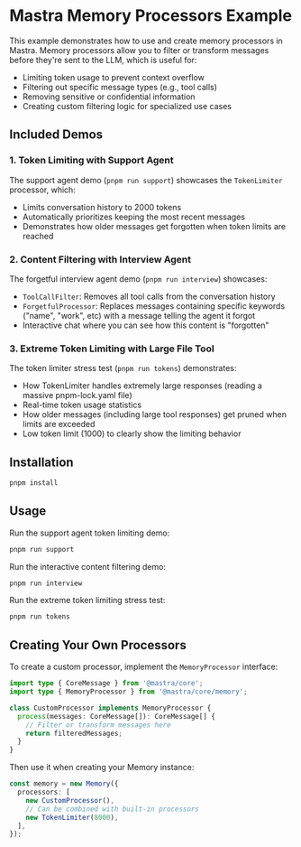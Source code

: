 # Mastra Memory Processors Example

This example demonstrates how to use and create memory processors in Mastra. Memory processors allow you to filter or transform messages before they're sent to the LLM, which is useful for:

- Limiting token usage to prevent context overflow
- Filtering out specific message types (e.g., tool calls)
- Removing sensitive or confidential information
- Creating custom filtering logic for specialized use cases

## Included Demos

### 1. Token Limiting with Support Agent

The support agent demo (`pnpm run support`) showcases the `TokenLimiter` processor, which:

- Limits conversation history to 2000 tokens
- Automatically prioritizes keeping the most recent messages
- Demonstrates how older messages get forgotten when token limits are reached

### 2. Content Filtering with Interview Agent

The forgetful interview agent demo (`pnpm run interview`) showcases:

- `ToolCallFilter`: Removes all tool calls from the conversation history
- `ForgetfulProcessor`: Replaces messages containing specific keywords ("name", "work", etc) with a message telling the agent it forgot
- Interactive chat where you can see how this content is "forgotten"

### 3. Extreme Token Limiting with Large File Tool

The token limiter stress test (`pnpm run tokens`) demonstrates:

- How TokenLimiter handles extremely large responses (reading a massive pnpm-lock.yaml file)
- Real-time token usage statistics
- How older messages (including large tool responses) get pruned when limits are exceeded
- Low token limit (1000) to clearly show the limiting behavior

## Installation

```bash
pnpm install
```

## Usage

Run the support agent token limiting demo:

```bash
pnpm run support
```

Run the interactive content filtering demo:

```bash
pnpm run interview
```

Run the extreme token limiting stress test:

```bash
pnpm run tokens
```

## Creating Your Own Processors

To create a custom processor, implement the `MemoryProcessor` interface:

```typescript
import type { CoreMessage } from '@mastra/core';
import type { MemoryProcessor } from '@mastra/core/memory';

class CustomProcessor implements MemoryProcessor {
  process(messages: CoreMessage[]): CoreMessage[] {
    // Filter or transform messages here
    return filteredMessages;
  }
}
```

Then use it when creating your Memory instance:

```typescript
const memory = new Memory({
  processors: [
    new CustomProcessor(),
    // Can be combined with built-in processors
    new TokenLimiter(8000),
  ],
});
```
